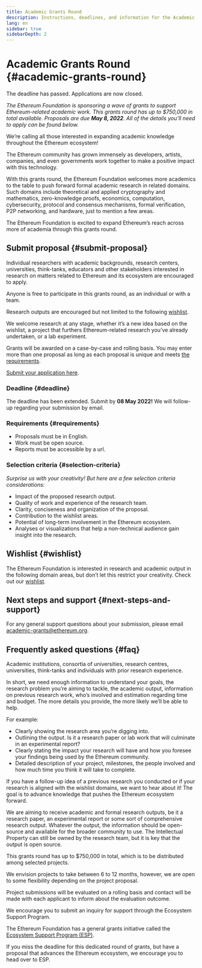 ```yaml
---
title: Academic Grants Round
description: Instructions, deadlines, and information for the Academic Grants Round
lang: en
sidebar: true
sidebarDepth: 2
---
```


# Academic Grants Round {#academic-grants-round}

<InfoBanner emoji=":warning:" isWarning={true}>
  The deadline has passed. Applications are now closed.
</InfoBanner>

_The Ethereum Foundation is sponsoring a wave of grants to support Ethereum-related academic work. This grants round has up to $750,000 in total available. Proposals are due <b>May 8, 2022</b>. All of the details you’ll need to apply can be found below._

<Divider />

We’re calling all those interested in expanding academic knowledge throughout the Ethereum ecosystem!

The Ethereum community has grown immensely as developers, artists, companies, and even governments work together to make a positive impact with this technology.

With this grants round, the Ethereum Foundation welcomes more academics to the table to push forward formal academic research in related domains. Such domains include theoretical and applied cryptography and mathematics, zero-knowledge proofs, economics, computation, cybersecurity, protocol and consensus mechanisms, formal verification, P2P networking, and hardware, just to mention a few areas.

The Ethereum Foundation is excited to expand Ethereum’s reach across more of academia through this grants round.

## Submit proposal {#submit-proposal}

Individual researchers with academic backgrounds, research centers, universities, think-tanks, educators and other stakeholders interested in research on matters related to Ethereum and its ecosystem are encouraged to apply.

Anyone is free to participate in this grants round, as an individual or with a team.

Research outputs are encouraged but not limited to the following [wishlist](https://notes.ethereum.org/@djrtwo/academic-grants-2022).

We welcome research at any stage, whether it’s a new idea based on the wishlist, a project that furthers Ethereum-related research you’ve already undertaken, or a lab experiment.

Grants will be awarded on a case-by-case and rolling basis. You may enter more than one proposal as long as each proposal is unique and meets [the requirements](#requirements).

[Submit your application here](https://esp.ethereum.foundation/academic-grants/).

### Deadline {#deadline}

The deadline has been extended. Submit by <b>08 May 2022!</b> We will follow-up regarding your submission by email.

### Requirements {#requirements}

- Proposals must be in English.
- Work must be open source.
- Reports must be accessible by a url.

### Selection criteria {#selection-criteria}

_Surprise us with your creativity! But here are a few selection criteria considerations:_

- Impact of the proposed research output.
- Quality of work and experience of the research team.
- Clarity, conciseness and organization of the proposal.
- Contribution to the wishlist areas.
- Potential of long-term involvement in the Ethereum ecosystem.
- Analyses or visualizations that help a non-technical audience gain insight into the research.

## Wishlist {#wishlist}

The Ethereum Foundation is interested in research and academic output in the following domain areas, but don’t let this restrict your creativity. Check out our [wishlist](https://notes.ethereum.org/@djrtwo/academic-grants-2022).

## Next steps and support {#next-steps-and-support}

For any general support questions about your submission, please email [academic-grants@ethereum.org](mailto:academic-grants@ethereum.org).

## Frequently asked questions {#faq}

<ExpandableCard
contentPreview="Teams and individuals involved in formal research."
title="Who can submit proposals for Academic Grants Round?">

   <p>Academic institutions, consortia of universities, research centres, universities, think-tanks and individuals with prior research experience.</p>

</ExpandableCard>

<ExpandableCard
contentPreview="The more detailed information, the better."
title="What makes for a good proposal?">

   <p>In short, we need enough information to understand your goals, the research problem you’re aiming to tackle, the academic output, information on previous research work, who’s involved and estimation regarding time and budget. The more details you provide, the more likely we’ll be able to help.</p>

   <p>For example:</p>

   <ul>
    <li>Clearly showing the research area you’re digging into.</li>
    <li>Outlining the output. Is it a research paper or lab work that will culminate in an experimental report?</li>
    <li>Clearly stating the impact your research will have and how you foresee your findings being used by the Ethereum community.</li>
    <li>Detailed description of your project, milestones, the people involved and how much time you think it will take to complete. </li>
  </ul>

</ExpandableCard>

<ExpandableCard
	contentPreview="Any stage of research."
	title="What stage does my idea or project need to be in?">

   <p>If you have a follow-up idea of a previous research you conducted or if your research is aligned with the wishlist domains, we want to hear about it! The goal is to advance knowledge that pushes the Ethereum ecosystem forward.</p>

</ExpandableCard>

<ExpandableCard
	contentPreview="Formal research output which is open-source."
	title="What should the output be?">

   <p>We are aiming to receive academic and formal research outputs, be it a research paper, an experimental report or some sort of comprehensive research output. Whatever the output, the information should be open-source and available for the broader community to use. The Intellectual Property can still be owned by the research team, but it is key that the output is open source.</p>

</ExpandableCard>

<ExpandableCard
contentPreview="Up to $750,000 in total"
title="What is the budget available for this round?">

   <p>This grants round has up to $750,000 in total, which is to be distributed among selected projects. </p>

</ExpandableCard>

<ExpandableCard
contentPreview="Between 6 to 12 months"
title="What is the expected duration of the research project?">

   <p>We envision projects to take between 6 to 12 months, however, we are open to some flexibility depending on the project proposal.</p>

</ExpandableCard>

<ExpandableCard
	contentPreview="On a rolling basis."
	title="Are applications evaluated on a rolling basis or at the end of the deadline?">

   <p>Project submissions will be evaluated on a rolling basis and contact will be made with each applicant to inform about the evaluation outcome.</p>

</ExpandableCard>

<ExpandableCard
contentPreview="Reach out to the Ecosystem Support Program!"
title="What if I miss the deadline?">

   <p>We encourage you to submit an inquiry for support through the Ecosystem Support Program.</p>

   <p>The Ethereum Foundation has a general grants initiative called the <a href="https://esp.ethereum.foundation/" target="_blank">Ecosystem Support Program (ESP)</a>.</p>

   <p>If you miss the deadline for this dedicated round of grants, but have a proposal that advances the Ethereum ecosystem, we encourage you to head over to ESP.</p>

</ExpandableCard>
